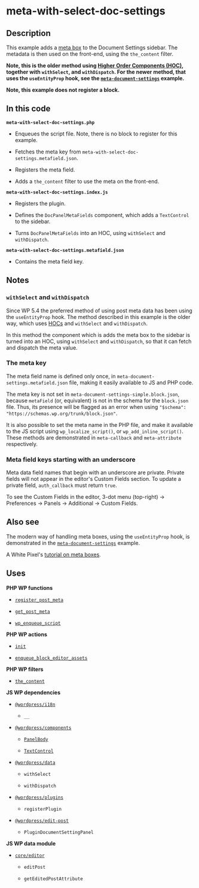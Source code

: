 # meta-with-select-doc-settings

## Description

This example adds a [meta box](https://developer.wordpress.org/plugins/metadata/custom-meta-boxes/) to the Document Settings sidebar. The metadata is then used on the front-end, using the `the_content` filter.

**Note, this is the older method using [Higher Order Components (HOC)](https://legacy.reactjs.org/docs/higher-order-components.html), together with `withSelect`, and `withDispatch`. For the newer method, that uses the `useEntityProp` hook, see the [`meta-document-settings`](../meta-document-settings/) example.**

**Note, this example does not register a block.**

## In this code

**`meta-with-select-doc-settings.php`**

- Enqueues the script file. Note, there is no block to register for this example.

- Fetches the meta key from `meta-with-select-doc-settings.metafield.json`.

- Registers the meta field.

- Adds a `the_content` filter to use the meta on the front-end.

**`meta-with-select-doc-settings.index.js`**

- Registers the plugin.

- Defines the `DocPanelMetaFields` component, which adds a `TextControl` to the sidebar.

- Turns `DocPanelMetaFields` into an HOC, using `withSelect` and `withDispatch`.

**`meta-with-select-doc-settings.metafield.json`**

- Contains the meta field key.

## Notes

### `withSelect` and `withDispatch`

Since WP 5.4 the preferred method of using post meta data has been using the `useEntityProp` hook. The method described in this example is the older way, which uses [HOCs](https://legacy.reactjs.org/docs/higher-order-components.html) and `withSelect` and `withDispatch`.

In this method the component which is adds the meta box to the sidebar is turned into an HOC, using `withSelect` and `withDispatch`, so that it can fetch and dispatch the meta value.

### The meta key

The meta field name is defined only once, in `meta-document-settings.metafield.json` file, making it easily available to JS and PHP code.

The meta key is not set in `meta-document-settings-simple.block.json`, because `metaField` (or, equivalent) is not in the schema for the `block.json` file. Thus, its presence will be flagged as an error when using `"$schema": "https://schemas.wp.org/trunk/block.json"`.

It is also possible to set the meta name in the PHP file, and make it available to the JS script using `wp_localize_script()`, or `wp_add_inline_script()`. These methods are demonstrated in `meta-callback` and `meta-attribute` respectively.

### Meta field keys starting with an underscore

Meta data field names that begin with an underscore are private. Private fields will not appear in the editor's Custom Fields section. To update a private field, `auth_callback` must return `true`.

To see the Custom Fields in the editor, 3-dot menu (top-right) -> Preferences -> Panels -> Additional -> Custom Fields.

## Also see

The modern way of handling meta boxes, using the `useEntityProp` hook, is demonstrated in the [`meta-document-settings`](../meta-document-settings/) example.

A White Pixel's [tutorial on meta boxes](https://awhitepixel.com/blog/how-to-add-post-meta-fields-to-gutenberg-document-sidebar/).

## Uses

**PHP WP functions**

- [`register_post_meta`](https://developer.wordpress.org/reference/functions/register_post_meta/)

- [`get_post_meta`](https://developer.wordpress.org/reference/functions/get_post_meta/)

- [`wp_enqueue_script`](https://developer.wordpress.org/reference/functions/wp_enqueue_script/)

**PHP WP actions**

- [`init`](https://developer.wordpress.org/reference/hooks/init/)

- [`enqueue_block_editor_assets`](https://developer.wordpress.org/reference/hooks/enqueue_block_editor_assets/)

**PHP WP filters**

- [`the_content`](https://developer.wordpress.org/reference/functions/the_content/)

**JS WP dependencies**

- [`@wordpress/i18n`](https://developer.wordpress.org/block-editor/reference-guides/packages/packages-i18n/)

  - `__`

- [`@wordpress/components`](https://developer.wordpress.org/block-editor/reference-guides/components/)

  - [`PanelBody`](https://developer.wordpress.org/block-editor/reference-guides/components/panel/)

  - [`TextControl`](https://developer.wordpress.org/block-editor/reference-guides/components/text-control/)

- [`@wordpress/data`](https://developer.wordpress.org/block-editor/reference-guides/packages/packages-data/)

  - `withSelect`

  - `withDispatch`

- [`@wordpress/plugins`](https://developer.wordpress.org/block-editor/reference-guides/packages/packages-plugins/)

  - `registerPlugin`

- [`@wordpress/edit-post`](https://developer.wordpress.org/block-editor/reference-guides/packages/packages-edit-post/)

  - `PluginDocumentSettingPanel`

**JS WP data module**

- [`core/editor`](https://developer.wordpress.org/block-editor/reference-guides/data/data-core-editor/)

  - `editPost`

  - `getEditedPostAttribute`
